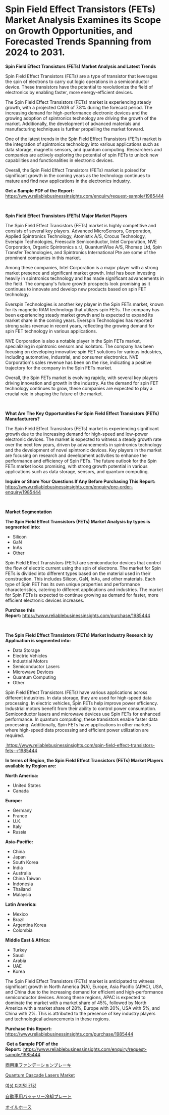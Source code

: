 <p><h1>Spin Field Effect Transistors (FETs) Market Analysis Examines its Scope on Growth Opportunities, and Forecasted Trends Spanning from 2024 to 2031.</h1></p><p><strong>Spin Field Effect Transistors (FETs) Market Analysis and Latest Trends</strong></p>
<p><p>Spin Field Effect Transistors (FETs) are a type of transistor that leverages the spin of electrons to carry out logic operations in a semiconductor device. These transistors have the potential to revolutionize the field of electronics by enabling faster, more energy-efficient devices.</p><p>The Spin Field Effect Transistors (FETs) market is experiencing steady growth, with a projected CAGR of 7.8% during the forecast period. The increasing demand for high-performance electronic devices and the growing adoption of spintronics technology are driving the growth of the market. Additionally, the development of advanced materials and manufacturing techniques is further propelling the market forward.</p><p>One of the latest trends in the Spin Field Effect Transistors (FETs) market is the integration of spintronics technology into various applications such as data storage, magnetic sensors, and quantum computing. Researchers and companies are actively exploring the potential of spin FETs to unlock new capabilities and functionalities in electronic devices.</p><p>Overall, the Spin Field Effect Transistors (FETs) market is poised for significant growth in the coming years as the technology continues to mature and find new applications in the electronics industry.</p></p>
<p><strong>Get a Sample PDF of the Report:&nbsp;</strong> <a href="https://www.reliablebusinessinsights.com/enquiry/request-sample/1985444">https://www.reliablebusinessinsights.com/enquiry/request-sample/1985444</a></p>
<p>&nbsp;</p>
<p><strong>Spin Field Effect Transistors (FETs) Major Market Players</strong></p>
<p><p>The Spin Field Effect Transistors (FETs) market is highly competitive and consists of several key players. Advanced MicroSensors, Corporation, Applied Spintronics Technology, Atomistix A/S, Crocus Technology, Everspin Technologies, Freescale Semiconductor, Intel Corporation, NVE Corporation, Organic Spintronics s.r.l, QuantumWise A/S, Rhomap Ltd, Spin Transfer Technologies, and Spintronics International Pte are some of the prominent companies in this market.</p><p>Among these companies, Intel Corporation is a major player with a strong market presence and significant market growth. Intel has been investing heavily in spintronics technology and has made significant advancements in the field. The company's future growth prospects look promising as it continues to innovate and develop new products based on spin FET technology.</p><p>Everspin Technologies is another key player in the Spin FETs market, known for its magnetic RAM technology that utilizes spin FETs. The company has been experiencing steady market growth and is expected to expand its market share in the coming years. Everspin Technologies has reported strong sales revenue in recent years, reflecting the growing demand for spin FET technology in various applications.</p><p>NVE Corporation is also a notable player in the Spin FETs market, specializing in spintronic sensors and isolators. The company has been focusing on developing innovative spin FET solutions for various industries, including automotive, industrial, and consumer electronics. NVE Corporation's sales revenue has been on the rise, indicating a positive trajectory for the company in the Spin FETs market.</p><p>Overall, the Spin FETs market is evolving rapidly, with several key players driving innovation and growth in the industry. As the demand for spin FET technology continues to grow, these companies are expected to play a crucial role in shaping the future of the market.</p></p>
<p>&nbsp;</p>
<p><strong>What Are The Key Opportunities For Spin Field Effect Transistors (FETs) Manufacturers?</strong></p>
<p><p>The Spin Field Effect Transistors (FETs) market is experiencing significant growth due to the increasing demand for high-speed and low-power electronic devices. The market is expected to witness a steady growth rate over the next few years, driven by advancements in spintronics technology and the development of novel spintronic devices. Key players in the market are focusing on research and development activities to enhance the performance and efficiency of Spin FETs. The future outlook for the Spin FETs market looks promising, with strong growth potential in various applications such as data storage, sensors, and quantum computing.</p></p>
<p><strong>Inquire or Share Your Questions If Any Before Purchasing This Report:</strong> <a href="https://www.reliablebusinessinsights.com/enquiry/pre-order-enquiry/1985444">https://www.reliablebusinessinsights.com/enquiry/pre-order-enquiry/1985444</a></p>
<p>&nbsp;</p>
<p><strong>Market Segmentation</strong></p>
<p><strong>The Spin Field Effect Transistors (FETs) Market Analysis by types is segmented into:</strong></p>
<p><ul><li>Silicon</li><li>GaN</li><li>InAs</li><li>Other</li></ul></p>
<p><p>Spin Field Effect Transistors (FETs) are semiconductor devices that control the flow of electric current using the spin of electrons. The market for Spin FETs is divided into different types based on the material used in their construction. This includes Silicon, GaN, InAs, and other materials. Each type of Spin FET has its own unique properties and performance characteristics, catering to different applications and industries. The market for Spin FETs is expected to continue growing as demand for faster, more efficient electronic devices increases.</p></p>
<p><strong>Purchase this Report:&nbsp;</strong><a href="https://www.reliablebusinessinsights.com/purchase/1985444">https://www.reliablebusinessinsights.com/purchase/1985444</a></p>
<p>&nbsp;</p>
<p><strong>The Spin Field Effect Transistors (FETs) Market Industry Research by Application is segmented into:</strong></p>
<p><ul><li>Data Storage</li><li>Electric Vehicles</li><li>Industrial Motors</li><li>Semiconductor Lasers</li><li>Microwave Devices</li><li>Quantum Computing</li><li>Other</li></ul></p>
<p><p>Spin Field Effect Transistors (FETs) have various applications across different industries. In data storage, they are used for high-speed data processing. In electric vehicles, Spin FETs help improve power efficiency. Industrial motors benefit from their ability to control power consumption. Semiconductor lasers and microwave devices use Spin FETs for enhanced performance. In quantum computing, these transistors enable faster data processing. Additionally, Spin FETs have applications in other markets where high-speed data processing and efficient power utilization are required.</p></p>
<p><a href="https://www.reliablebusinessinsights.com/spin-field-effect-transistors-fets--r1985444">&nbsp;https://www.reliablebusinessinsights.com/spin-field-effect-transistors-fets--r1985444</a></p>
<p><strong>In terms of Region, the Spin Field Effect Transistors (FETs) Market Players available by Region are:</strong></p>
<p>
    <p> <strong> North America: </strong>
        <ul>
            <li>United States</li>
            <li>Canada</li>
        </ul>
        </p> 
    <p> <strong> Europe: </strong>
        <ul>
            <li>Germany</li>
            <li>France</li>
            <li>U.K.</li>
            <li>Italy</li>
            <li>Russia</li>
        </ul>
        </p> 
    <p> <strong> Asia-Pacific: </strong>
        <ul>
            <li>China</li>
            <li>Japan</li>
            <li>South Korea</li>
            <li>India</li>
            <li>Australia</li>
            <li>China Taiwan</li>
            <li>Indonesia</li>
            <li>Thailand</li>
            <li>Malaysia</li>
        </ul>
        </p> 
    <p> <strong> Latin America: </strong>
        <ul>
            <li>Mexico</li>
            <li>Brazil</li>
            <li>Argentina Korea</li>
            <li>Colombia</li>
        </ul>
        </p> 
    <p> <strong> Middle East & Africa: </strong>
        <ul>
            <li>Turkey</li>
            <li>Saudi</li>
            <li>Arabia</li>
            <li>UAE</li>
            <li>Korea</li>
        </ul>
    </p>
    </p>
<p><p>The Spin Field Effect Transistors (FETs) market is anticipated to witness significant growth in North America (NA), Europe, Asia Pacific (APAC), USA, and China due to the increasing demand for efficient and high-performance semiconductor devices. Among these regions, APAC is expected to dominate the market with a market share of 45%, followed by North America with a market share of 28%, Europe with 20%, USA with 5%, and China with 2%. This is attributed to the presence of key industry players and technological advancements in these regions.</p></p>
<p><strong>Purchase this Report: </strong><a href="https://www.reliablebusinessinsights.com/purchase/1985444">https://www.reliablebusinessinsights.com/purchase/1985444</a></p>
<p>&nbsp;<strong>Get a Sample PDF of the Report:&nbsp;&nbsp;</strong><a href="https://www.reliablebusinessinsights.com/enquiry/request-sample/1985444">https://www.reliablebusinessinsights.com/enquiry/request-sample/1985444</a></p>
<p><strong></strong></p>
<p><p><a href="https://medium.com/@alexsania91/%E5%95%86%E7%94%A8%E8%BB%8A%E7%94%A8%E3%81%AE%E3%83%95%E3%82%A1%E3%82%A6%E3%83%B3%E3%83%87%E3%83%BC%E3%82%B7%E3%83%A7%E3%83%B3%E3%83%96%E3%83%AC%E3%83%BC%E3%82%AD%E5%B8%82%E5%A0%B4-2024%E5%B9%B4%E3%81%8B%E3%82%892031%E5%B9%B4%E3%81%BE%E3%81%A7%E3%81%AE%E6%A5%AD%E7%95%8C%E5%8B%95%E5%90%91%E3%81%A8%E4%BA%88%E6%B8%AC-a905aef781e6">商用車ファンデーションブレーキ</a></p><p><a href="https://github.com/Whitneyboyettebo9kiw7yr13/Market-Research-Report-List-3/blob/main/quantum-cascade-lasers-market.md">Quantum Cascade Lasers Market</a></p><p><a href="https://github.com/OwenHamiytll568745/Market-Research-Report-List-2/blob/main/4437738158620.md">여성 디지털 건강</a></p><p><a href="https://github.com/CarlieShields/Market-Research-Report-List-1/blob/main/4477311149033.md">自動車用バッテリー冷却プレート</a></p><p><a href="https://medium.com/@tamaracsmith02024/%E3%82%AA%E3%82%A4%E3%83%AB%E3%83%9B%E3%83%BC%E3%82%B9%E5%B8%82%E5%A0%B4%E3%82%B7%E3%82%A7%E3%82%A2-%E5%B8%82%E5%A0%B4%E5%88%86%E6%9E%90-%E6%88%90%E9%95%B7%E3%83%88%E3%83%AC%E3%83%B3%E3%83%89-2024%E5%B9%B4-2031%E5%B9%B4-%E6%9C%9F%E9%96%93%E3%81%AE%E4%BA%88%E6%B8%AC-c83447e1e183">オイルホース</a></p></p>